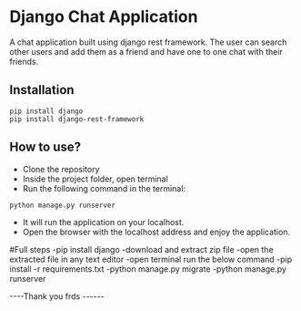 
# Django Chat Application

A chat application built using django rest framework. The 
user can search other users and add them as a friend and have 
one to one chat with their friends.



## Installation

```
pip install django
pip install django-rest-framework

```
## How to use?

- Clone the repository
- Inside the project folder, open terminal
- Run the following command in the terminal:
```
python manage.py runserver
```
- It will run the application on your localhost.
- Open the browser with the localhost address and enjoy the application.

#Full steps
-pip install django
-download and extract zip file 
-open the extracted file in any text editor 
-open terminal run the below command
-pip install -r requirements.txt
-python manage.py migrate
-python manage.py runserver

----Thank you frds ------
